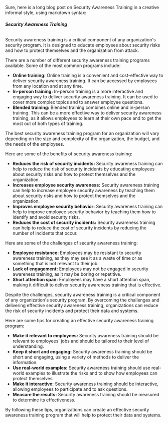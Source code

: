 Sure, here is a long blog post on Security Awareness Training in a creative informal style, using markdown syntax:

###### **Security Awareness Training**

Security awareness training is a critical component of any organization's security program. It is designed to educate employees about security risks and how to protect themselves and the organization from attack.

There are a number of different security awareness training programs available. Some of the most common programs include:

* **Online training:** Online training is a convenient and cost-effective way to deliver security awareness training. It can be accessed by employees from any location and at any time.
* **In-person training:** In-person training is a more interactive and engaging way to deliver security awareness training. It can be used to cover more complex topics and to answer employee questions.
* **Blended training:** Blended training combines online and in-person training. This can be a more effective way to deliver security awareness training, as it allows employees to learn at their own pace and to get the most out of both types of training.

The best security awareness training program for an organization will vary depending on the size and complexity of the organization, the budget, and the needs of the employees.

Here are some of the benefits of security awareness training:

* **Reduces the risk of security incidents:** Security awareness training can help to reduce the risk of security incidents by educating employees about security risks and how to protect themselves and the organization.
* **Increases employee security awareness:** Security awareness training can help to increase employee security awareness by teaching them about security risks and how to protect themselves and the organization.
* **Improves employee security behavior:** Security awareness training can help to improve employee security behavior by teaching them how to identify and avoid security risks.
* **Reduces the cost of security incidents:** Security awareness training can help to reduce the cost of security incidents by reducing the number of incidents that occur.

Here are some of the challenges of security awareness training:

* **Employee resistance:** Employees may be resistant to security awareness training, as they may see it as a waste of time or as something that is not relevant to their job.
* **Lack of engagement:** Employees may not be engaged in security awareness training, as it may be boring or repetitive.
* **Short attention span:** Employees may have a short attention span, making it difficult to deliver security awareness training that is effective.

Despite the challenges, security awareness training is a critical component of any organization's security program. By overcoming the challenges and delivering effective security awareness training, organizations can reduce the risk of security incidents and protect their data and systems.

Here are some tips for creating an effective security awareness training program:

* **Make it relevant to employees:** Security awareness training should be relevant to employees' jobs and should be tailored to their level of understanding.
* **Keep it short and engaging:** Security awareness training should be short and engaging, using a variety of methods to deliver the information.
* **Use real-world examples:** Security awareness training should use real-world examples to illustrate the risks and to show how employees can protect themselves.
* **Make it interactive:** Security awareness training should be interactive, allowing employees to participate and to ask questions.
* **Measure the results:** Security awareness training should be measured to determine its effectiveness.

By following these tips, organizations can create an effective security awareness training program that will help to protect their data and systems.